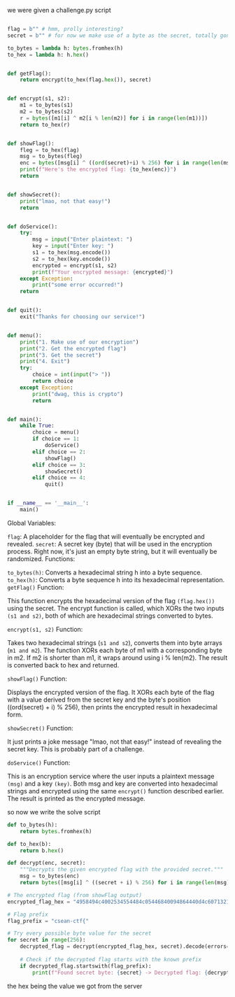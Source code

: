we were given a challenge.py script

```python

flag = b"" # hmm, prolly interesting?
secret = b"" # for now we make use of a byte as the secret, totally gonna be random in the future

to_bytes = lambda h: bytes.fromhex(h)
to_hex = lambda h: h.hex()


def getFlag():
    return encrypt(to_hex(flag.hex()), secret)


def encrypt(s1, s2):
    m1 = to_bytes(s1)
    m2 = to_bytes(s2)
    r = bytes([m1[i] ^ m2[i % len(m2)] for i in range(len(m1))])
    return to_hex(r) 


def showFlag():
    fleg = to_hex(flag)
    msg = to_bytes(fleg)
    enc = bytes([msg[i] ^ ((ord(secret)+i) % 256) for i in range(len(msg))])
    print(f"Here's the encrypted flag: {to_hex(enc)}")
    return


def showSecret():
    print("lmao, not that easy!")
    return 


def doService():
    try:
        msg = input("Enter plaintext: ")
        key = input("Enter key: ")
        s1 = to_hex(msg.encode())
        s2 = to_hex(key.encode())
        encrypted = encrypt(s1, s2)
        print(f"Your encrypted message: {encrypted}")
    except Exception:
        print("some error occurred!")
    return


def quit():
    exit("Thanks for choosing our service!")


def menu():
    print("1. Make use of our encryption")
    print("2. Get the encrypted flag")
    print("3. Get the secret")
    print("4. Exit")
    try:
        choice = int(input("> "))
        return choice
    except Exception:
        print("dwag, this is crypto")
        return


def main():
    while True:
        choice = menu()
        if choice == 1:
            doService()
        elif choice == 2:
            showFlag()
        elif choice == 3:
            showSecret()
        elif choice == 4:
            quit()


if __name__ == '__main__':
    main()
```

Global Variables:

```flag```: A placeholder for the flag that will eventually be encrypted and revealed.
```secret```: A secret key (byte) that will be used in the encryption process. Right now, it's just an empty byte string, but it will eventually be randomized.
Functions:

```to_bytes(h)```: Converts a hexadecimal string h into a byte sequence.
```to_hex(h)```: Converts a byte sequence h into its hexadecimal representation.
```getFlag()``` Function:

This function encrypts the hexadecimal version of the flag ```(flag.hex())``` using the secret.
The encrypt function is called, which XORs the two inputs ```(s1 and s2)```, both of which are hexadecimal strings converted to bytes.

```encrypt(s1, s2)``` Function:

Takes two hexadecimal strings (```s1 and s2```), converts them into byte arrays (```m1 and m2```).
The function XORs each byte of m1 with a corresponding byte in m2. If m2 is shorter than m1, it wraps around using i % len(m2).
The result is converted back to hex and returned.

```showFlag()``` Function:

Displays the encrypted version of the flag.
It XORs each byte of the flag with a value derived from the secret key and the byte's position ((ord(secret) + i) % 256), then prints the encrypted result in hexadecimal form.

```showSecret()``` Function:

It just prints a joke message "lmao, not that easy!" instead of revealing the secret key. This is probably part of a challenge.

```doService()``` Function:

This is an encryption service where the user inputs a plaintext message ```(msg)``` and a key ```(key)```.
Both msg and key are converted into hexadecimal strings and encrypted using the same ```encrypt()``` function described earlier.
The result is printed as the encrypted message.


so now we write the solve script

```python
def to_bytes(h):
    return bytes.fromhex(h)

def to_hex(b):
    return b.hex()

def decrypt(enc, secret):
    """Decrypts the given encrypted flag with the provided secret."""
    msg = to_bytes(enc)
    return bytes([msg[i] ^ ((secret + i) % 256) for i in range(len(msg))])

# The encrypted flag (from showFlag output)
encrypted_flag_hex = "4958494c4002534554484c05446840094864440d4c6071321d2074750a3a7a7d"

# Flag prefix
flag_prefix = "csean-ctf{"

# Try every possible byte value for the secret
for secret in range(256):
    decrypted_flag = decrypt(encrypted_flag_hex, secret).decode(errors='ignore')
    
    # Check if the decrypted flag starts with the known prefix
    if decrypted_flag.startswith(flag_prefix):
        print(f"Found secret byte: {secret} -> Decrypted flag: {decrypted_flag}")
```

the hex being the value we got from the server
